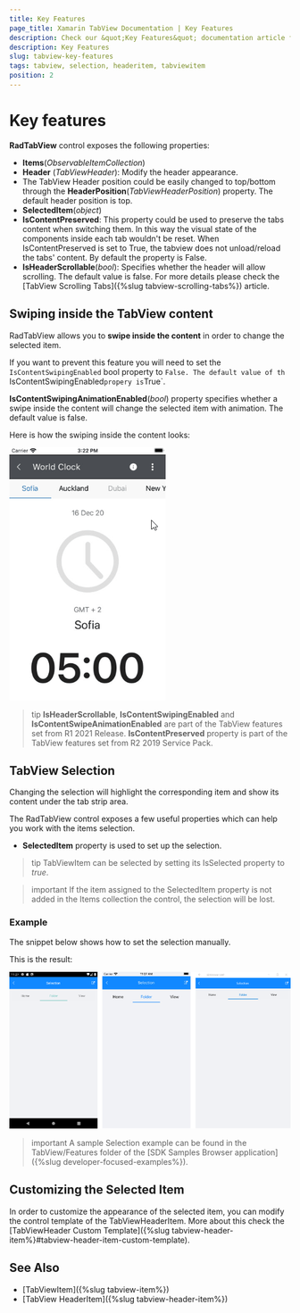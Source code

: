 ```yaml
---
title: Key Features
page_title: Xamarin TabView Documentation | Key Features
description: Check our &quot;Key Features&quot; documentation article for Telerik TabView for Xamarin control.
description: Key Features
slug: tabview-key-features
tags: tabview, selection, headeritem, tabviewitem
position: 2
---
```


# Key features

**RadTabView** control exposes the following properties:

* **Items**(*ObservableItemCollection<TabViewItem>*)
* **Header** (*TabViewHeader*): Modify the header appearance.
* The TabView Header position could be easily changed to top/bottom through the **HeaderPosition**(*TabViewHeaderPosition*) property. The default header position is top. 
* **SelectedItem**(*object*)
* **IsContentPreserved**: This property could be used to preserve the tabs content when switching them. In this way the visual state of the components inside each tab wouldn't be reset. When IsContentPreserved is set to True, the tabview does not unload/reload the tabs' content. By default the property is False.
* **IsHeaderScrollable**(*bool*): Specifies whether the header will allow scrolling. The default value is false. For more details please check the [TabView Scrolling Tabs]({%slug tabview-scrolling-tabs%}) article.

## Swiping inside the TabView content

RadTabView allows you to **swipe inside the content** in order to change the selected item. 

If you want to prevent this feature you will need to set the `IsContentSwipingEnabled` bool property to `False. The default value of th `IsContentSwipingEnabled` propery is `True`.

**IsContentSwipingAnimationEnabled**(*bool*) property specifies whether a swipe inside the content will change the selected item with animation. The default value is false.

Here is how the swiping inside the content looks:

![TabView Swiping](images/tabview-swiping.gif "TabView Swiping")

>tip **IsHeaderScrollable**, **IsContentSwipingEnabled** and **IsContentSwipeAnimationEnabled** are part of the TabView features set from R1 2021 Release. **IsContentPreserved** property is part of the TabView features set from R2 2019 Service Pack.

## TabView Selection

Changing the selection will highlight the corresponding item and show its content under the tab strip area.

The RadTabView control exposes a few useful properties which can help you work with the items selection.

* **SelectedItem** property is used to set up the selection.

>tip TabViewItem can be selected by setting its IsSelected property to *true*.

>important If the item assigned to the SelectedItem property is not added in the Items collection the control, the selection will be lost.

### Example

The snippet below shows how to set the selection manually.

<snippet id='tabview-features-selection-csharp'/>

This is the result:

![TabView Selection](images/tabview-selection.png "TabView Selection")

>important A sample Selection example can be found in the TabView/Features folder of the [SDK Samples Browser application]({%slug developer-focused-examples%}).

## Customizing the Selected Item

In order to customize the appearance of the selected item, you can modify the control template of the TabViewHeaderItem. More about this check the [TabViewHeader Custom Template]({%slug tabview-header-item%}#tabview-header-item-custom-template).

## See Also

- [TabViewItem]({%slug tabview-item%})
- [TabView HeaderItem]({%slug tabview-header-item%})
